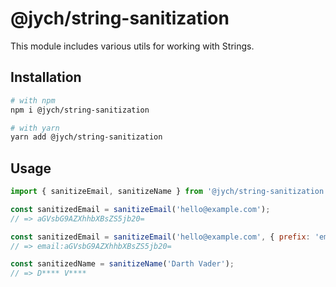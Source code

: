 # @jych/string-sanitization

This module includes various utils for working with Strings.

## Installation

```sh
# with npm
npm i @jych/string-sanitization

# with yarn
yarn add @jych/string-sanitization
```

## Usage

```js
import { sanitizeEmail, sanitizeName } from '@jych/string-sanitization';

const sanitizedEmail = sanitizeEmail('hello@example.com');
// => aGVsbG9AZXhhbXBsZS5jb20=

const sanitizedEmail = sanitizeEmail('hello@example.com', { prefix: 'email' });
// => email:aGVsbG9AZXhhbXBsZS5jb20=

const sanitizedName = sanitizeName('Darth Vader');
// => D**** V****
```
